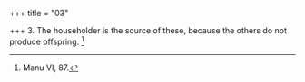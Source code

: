 +++
title = "03"

+++
3. The householder is the source of these, because the others do not produce offspring. [^3] 


[^3]:  Manu VI, 87.
